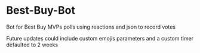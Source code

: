 # Best-Buy-Bot
Bot for Best Buy MVPs polls using reactions and json to record votes

Future updates could include custom emojis parameters and a custom timer defaulted to 2 weeks
